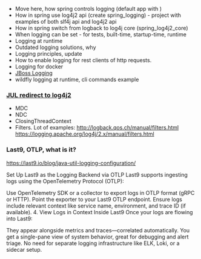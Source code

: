 - Move here, how spring controls logging (default app with )
- How in spring use log4j2 api (create spring_logging) - project with examples of both slf4j api and log4j2 api
- How in spring switch from logback to log4j core (spring_log4j2_core)
- When logging can be set - for tests, built-time, startup-time, runtime
- Logging at runtime
- Outdated logging solutions, why
- Logging principles, update
- How to enable logging for rest clients of http requests.
- Logging for docker 
- [JBoss Logging](https://docs.jboss.org/hibernate/orm/5.4/topical/html_single/logging/Logging.html)
- wildfly logging at runtime, cli commands example

### [JUL redirect to log4j2](apps/log4j2/TODO.md)

- MDC
- NDC
- ClosingThreadContext
- Filters. Lot of examples:
  http://logback.qos.ch/manual/filters.html
  https://logging.apache.org/log4j/2.x/manual/filters.html

### Last9, OTLP, what is it?

https://last9.io/blog/java-util-logging-configuration/

Set Up Last9 as the Logging Backend via OTLP
Last9 supports ingesting logs using the OpenTelemetry Protocol (OTLP):

Use OpenTelemetry SDK or a collector to export logs in OTLP format (gRPC or HTTP).
Point the exporter to your Last9 OTLP endpoint.
Ensure logs include relevant context like service name, environment, and trace ID (if available).
4. View Logs in Context Inside Last9
   Once your logs are flowing into Last9:

They appear alongside metrics and traces—correlated automatically.
You get a single-pane view of system behavior, great for debugging and alert triage.
No need for separate logging infrastructure like ELK, Loki, or a sidecar setup.


